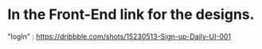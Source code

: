 # In the Front-End link for the designs.
"logIn" : https://dribbble.com/shots/15230513-Sign-up-Daily-UI-001

